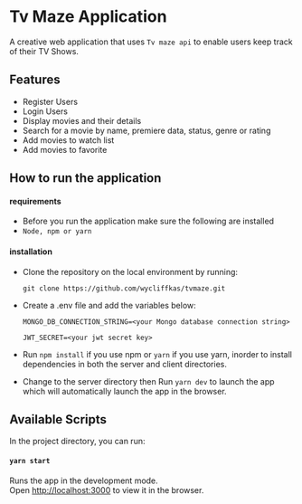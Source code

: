 # Tv Maze Application

A creative web application that uses `Tv maze api` to enable users keep track of their TV Shows.

## Features

- Register Users
- Login Users
- Display movies and their details
- Search for a movie by name, premiere data, status, genre or rating
- Add movies to watch list
- Add movies to favorite

## How to run the application

#### requirements

- Before you run the application make sure the following are installed
- `Node, npm or yarn`

#### installation

- Clone the repository on the local environment by running:

  ```
  git clone https://github.com/wycliffkas/tvmaze.git
  ```

- Create a .env file and add the variables below:

  ```
  MONGO_DB_CONNECTION_STRING=<your Mongo database connection string>
  ```
  ```
  JWT_SECRET=<your jwt secret key>
  ```

- Run `npm install` if you use npm or `yarn` if you use yarn, inorder to install dependencies in both the server and client directories.


- Change to the server directory then Run `yarn dev` to launch the app which will automatically launch the app in the browser.

## Available Scripts

In the project directory, you can run:

#### `yarn start`

Runs the app in the development mode.<br />
Open [http://localhost:3000](http://localhost:3000) to view it in the browser.
